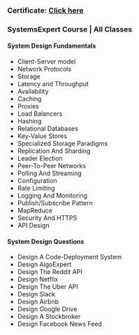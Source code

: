 ### Certificate: [Click here](https://certificate.algoexpert.io/SE-071ff5fc94?target=_blank)

### SystemsExpert Course | All Classes
#### System Design Fundamentals
- Client-Server model
- Network Protocols
- Storage 
- Latency and Throughput
- Availability
- Caching
- Proxies
- Load Balancers
- Hashing
- Relational Databases
- Key-Value Stores
- Specialized Storage Paradigms
- Replication And Sharding
- Leader Election
- Peer-To-Peer Networks
- Polling And Streaming
- Configuration
- Rate Limiting
- Logging And Monitoring
- Publish/Subscribe Pattern
- MapReduce
- Security And HTTPS
- API Design

#### System Design Questions
- Design A Code-Deployment System
- Design AlgoExpert
- Design The Reddit API
- Design Netflix
- Design The Uber API
- Design Slack
- Design Airbnb
- Design Google Drive
- Design A Stockbroker
- Design Facebook News Feed
